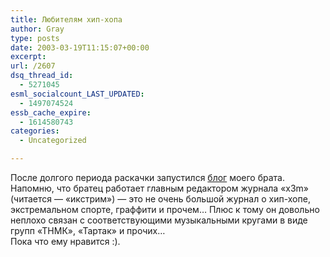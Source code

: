```yaml
---
title: Любителям хип-хопа
author: Gray
type: posts
date: 2003-03-19T11:15:07+00:00
excerpt:
url: /2607
dsq_thread_id:
  - 5271045
esml_socialcount_LAST_UPDATED:
  - 1497074524
essb_cache_expire:
  - 1614580743
categories:
  - Uncategorized

---
```








После долгого периода раскачки запустился <a href="http://www.aleks.com.ua" target="_blank">блог</a> моего брата. Напомню, что братец работает главным редактором журнала &#171;x3m&#187; (читается &#8212; &#171;икстрим&#187;) &#8212; это не очень большой журнал о хип-хопе, экстремальном спорте, граффити и прочем&#8230; Плюс к тому он довольно неплохо связан с соответствующими музыкальными кругами в виде групп &#171;ТНМК&#187;, &#171;Тартак&#187; и прочих&#8230;  
Пока что ему нравится :).